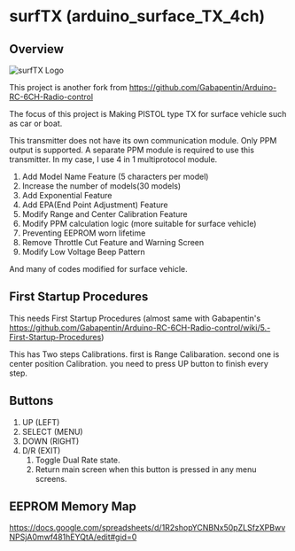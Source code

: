 # surfTX (arduino_surface_TX_4ch)

## Overview


![surfTX Logo](https://github.com/doohans/arduino_surface_TX_4ch/blob/master/Images/logo.png)

This project is another fork from https://github.com/Gabapentin/Arduino-RC-6CH-Radio-control

The focus of this project is Making PISTOL type TX for surface vehicle such as car or boat.

This transmitter does not have its own communication module. Only PPM output is supported. A separate PPM module is required to use this transmitter. In my case, I use 4 in 1 multiprotocol module.

1. Add Model Name Feature (5 characters per model)
2. Increase the number of models(30 models)
3. Add Exponential Feature
4. Add EPA(End Point Adjustment) Feature
5. Modify Range and Center Calibration Feature
6. Modify PPM calculation logic (more suitable for surface vehicle)
7. Preventing EEPROM worn lifetime
8. Remove Throttle Cut Feature and Warning Screen
9. Modify Low Voltage Beep Pattern


And many of codes modified for surface vehicle.


## First Startup Procedures

This needs First Startup Procedures (almost same with Gabapentin's https://github.com/Gabapentin/Arduino-RC-6CH-Radio-control/wiki/5.-First-Startup-Procedures)

This has Two steps Calibrations. first is Range Calibaration. second one is center position Calibration. you need to press UP button to finish every step. 

## Buttons

1. UP (LEFT)
2. SELECT (MENU)
3. DOWN (RIGHT)
4. D/R (EXIT)  
   1) Toggle Dual Rate state.
   2) Return main screen when this button is pressed in any menu screens.


## EEPROM Memory Map

https://docs.google.com/spreadsheets/d/1R2shopYCNBNx50pZLSfzXPBwvNPSjA0mwf481hEYQtA/edit#gid=0


